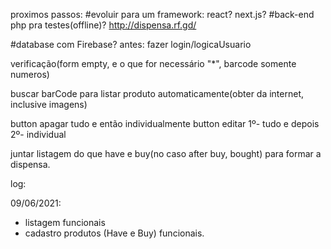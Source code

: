 







proximos passos:
#evoluir para um framework: react? next.js? 
#back-end php pra testes(offline)? http://dispensa.rf.gd/

#database com Firebase? antes: fazer login/logicaUsuario

verificação(form empty, e o que for necessário "*", barcode somente numeros)

buscar barCode para listar produto automaticamente(obter da internet, inclusive imagens)

button apagar tudo e então individualmente
button editar 1º- tudo e depois 2º- individual

juntar listagem do que have e buy(no caso after buy, bought) para formar a dispensa.

log:

09/06/2021:
- listagem funcionais
- cadastro produtos (Have e Buy) funcionais.